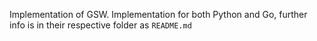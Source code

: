 Implementation of GSW.
Implementation for both Python and Go, further info is in their respective folder as `README.md`
